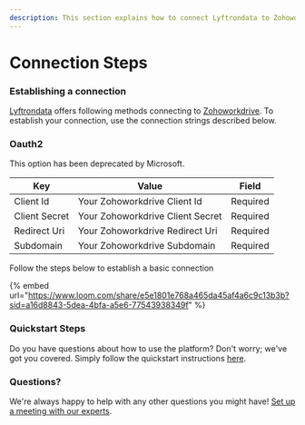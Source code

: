 ```yaml
---
description: This section explains how to connect Lyftrondata to Zohoworkdrive.
---
```


# Connection Steps

### Establishing a connection

[Lyftrondata](https://www.lyftrondata.com) offers following methods connecting to [Zohoworkdrive](https://www.lyftrondata.com/integration/business-analytics/zoho-workdrive/). To establish your connection, use the connection strings described below.

### Oauth2

This option has been deprecated by Microsoft.

| Key           | Value                            | Field    |
| ------------- | -------------------------------- | -------- |
| Client Id     | Your Zohoworkdrive Client Id     | Required |
| Client Secret | Your Zohoworkdrive Client Secret | Required |
| Redirect Uri  | Your Zohoworkdrive Redirect Uri  | Required |
| Subdomain     | Your Zohoworkdrive Subdomain     | Required |

Follow the steps below to establish a basic connection

{% embed url="https://www.loom.com/share/e5e1801e768a465da45af4a6c9c13b3b?sid=a16d8843-5dea-4bfa-a5e6-77543938349f" %}

### Quickstart Steps

Do you have questions about how to use the platform? Don't worry; we've got you covered. Simply follow the quickstart instructions [here](./).

### Questions? <a href="#questions" id="questions"></a>

We're always happy to help with any other questions you might have! [Set up a meeting with our experts](https://www.lyftrondata.com/book-a-meeting/).
